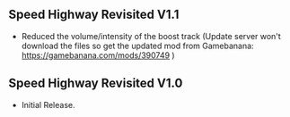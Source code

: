 ## Speed Highway Revisited V1.1
- Reduced the volume/intensity of the boost track (Update server won't download the files so get the updated mod from Gamebanana: https://gamebanana.com/mods/390749 )

## Speed Highway Revisited V1.0
- Initial Release.
